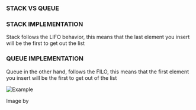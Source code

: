 ### STACK VS QUEUE

### STACK IMPLEMENTATION

Stack follows the LIFO behavior, this means that the last element you insert will be the first to get out the list

### QUEUE IMPLEMENTATION

Queue in the other hand, follows the FILO, this means that the first element you insert will be the first to get out of the list

![Example](https://miro.medium.com/v2/resize:fit:828/format:webp/1*zKnDkJpL-4GQ36kzrDiODQ.png)

Image by [](https://betterprogramming.pub/stack-vs-queue-55d6ea7b2f4f)
